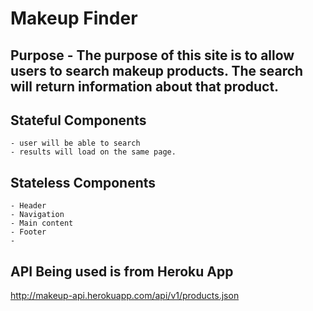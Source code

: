 # Makeup Finder

## Purpose - The purpose of this site is to allow users to search makeup products. The search will return information about that product.

## Stateful Components
    - user will be able to search
    - results will load on the same page.

## Stateless Components
    - Header
    - Navigation
    - Main content
    - Footer
    -
## API Being used is from Heroku App
http://makeup-api.herokuapp.com/api/v1/products.json
